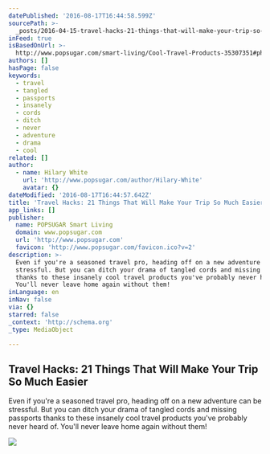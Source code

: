 ```yaml
---
datePublished: '2016-08-17T16:44:58.599Z'
sourcePath: >-
  _posts/2016-04-15-travel-hacks-21-things-that-will-make-your-trip-so-much-eas.md
inFeed: true
isBasedOnUrl: >-
  http://www.popsugar.com/smart-living/Cool-Travel-Products-35307351#photo-35307351
authors: []
hasPage: false
keywords:
  - travel
  - tangled
  - passports
  - insanely
  - cords
  - ditch
  - never
  - adventure
  - drama
  - cool
related: []
author:
  - name: Hilary White
    url: 'http://www.popsugar.com/author/Hilary-White'
    avatar: {}
dateModified: '2016-08-17T16:44:57.642Z'
title: 'Travel Hacks: 21 Things That Will Make Your Trip So Much Easier'
app_links: []
publisher:
  name: POPSUGAR Smart Living
  domain: www.popsugar.com
  url: 'http://www.popsugar.com'
  favicon: 'http://www.popsugar.com/favicon.ico?v=2'
description: >-
  Even if you're a seasoned travel pro, heading off on a new adventure can be
  stressful. But you can ditch your drama of tangled cords and missing passports
  thanks to these insanely cool travel products you've probably never heard of.
  You'll never leave home again without them!
inLanguage: en
inNav: false
via: {}
starred: false
_context: 'http://schema.org'
_type: MediaObject

---
```

<article style=""><h1>Travel Hacks: 21 Things That Will Make Your Trip So Much Easier</h1><p>Even if you're a seasoned travel pro, heading off on a new adventure can be stressful. But you can ditch your drama of tangled cords and missing passports thanks to these insanely cool travel products you've probably never heard of. You'll never leave home again without them!</p><img src="https://s3-us-west-2.amazonaws.com/the-grid-img/p/6f139da67415feda042aa9d08f8ff06af5167c71.jpg" /></article>
